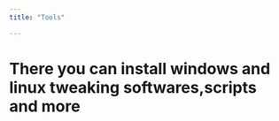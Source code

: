 ```yaml
---
title: "Tools"

---
```

# There you can install windows and linux tweaking softwares,scripts and more
